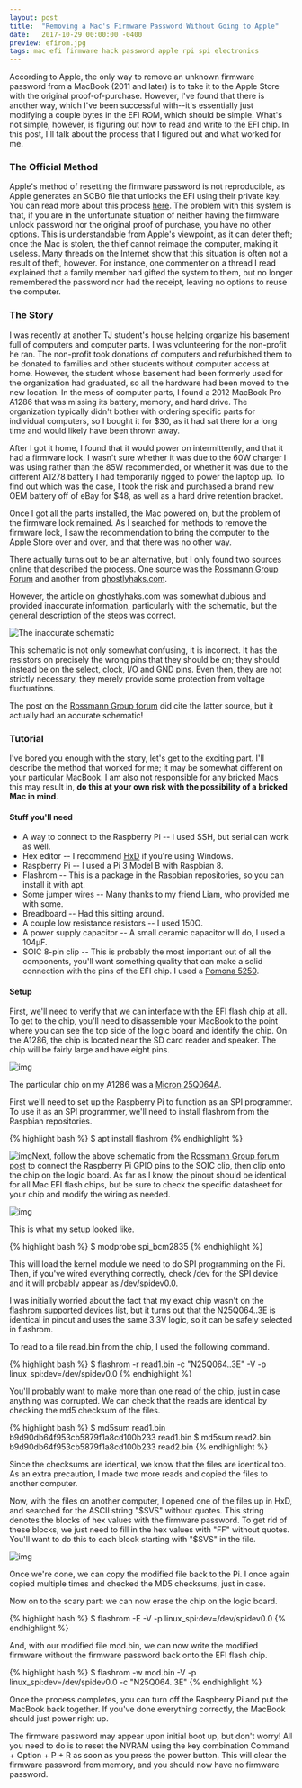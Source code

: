 ```yaml
---
layout: post
title:  "Removing a Mac's Firmware Password Without Going to Apple"
date:   2017-10-29 00:00:00 -0400
preview: efirom.jpg
tags: mac efi firmware hack password apple rpi spi electronics
---
```


According to Apple, the only way to remove an unknown firmware password from a MacBook (2011 and later) is to take it to the Apple Store with the original proof-of-purchase. However, I've found that there is another way, which I've been successful with--it's essentially just modifying a couple bytes in the EFI ROM, which should be simple. What's not simple, however, is figuring out how to read and write to the EFI chip. In this post, I'll talk about the process that I figured out and what worked for me.

### The Official Method ###
Apple's method of resetting the firmware password is not reproducible, as Apple generates an SCBO file that unlocks the EFI using their private key. You can read more about this process [here](https://reverse.put.as/2016/06/25/apple-efi-firmware-passwords-and-the-scbo-myth). The problem with this system is that, if you are in the unfortunate situation of neither having the firmware unlock password nor the original proof of purchase, you have no other options. This is understandable from Apple's viewpoint, as it can deter theft; once the Mac is stolen, the thief cannot reimage the computer, making it useless. Many threads on the Internet show that this situation is often not a result of theft, however. For instance, one commenter on a thread I read explained that a family member had gifted the system to them, but no longer remembered the password nor had the receipt, leaving no options to reuse the computer.

### The Story ###
I was recently at another TJ student's house helping organize his basement full of computers and computer parts. I was volunteering for the non-profit he ran. The non-profit took donations of computers and refurbished them to be donated to families and other students without computer access at home. However, the student whose basement had been formerly used for the organization had graduated, so all the hardware had been moved to the new location. In the mess of computer parts, I found a 2012 MacBook Pro A1286 that was missing its battery, memory, and hard drive. The organization typically didn't bother with ordering specific parts for individual computers, so I bought it for $30, as it had sat there for a long time and would likely have been thrown away.

After I got it home, I found that it would power on intermittently, and that it had a firmware lock. I wasn't sure whether it was due to the 60W charger I was using rather than the 85W recommended, or whether it was due to the different A1278 battery I had temporarily rigged to power the laptop up. To find out which was the case, I took the risk and purchased a brand new OEM battery off of eBay for $48, as well as a hard drive retention bracket.

Once I got all the parts installed, the Mac powered on, but the problem of the firmware lock remained. As I searched for methods to remove the firmware lock, I saw the recommendation to bring the computer to the Apple Store over and over, and that there was no other way. 

There actually turns out to be an alternative, but I only found two sources online that described the process. One source was the [Rossmann Group Forum](https://www.rossmanngroup.com/boards/forum/board-repair-troubleshooting/2455-how-to-read-write-erase-apple-efi-spi-rom-with-raspberry-pi) and another from [ghostlyhaks.com](https://www.ghostlyhaks.com/blog/blog/hacking/18-how-to-bypass-apple-efi-firmware-lock).

However, the article on ghostlyhaks.com was somewhat dubious and provided inaccurate information, particularly with the schematic, but the general description of the steps was correct.

![The inaccurate schematic](https://www.ghostlyhaks.com/images/articles/diagram.png)

This schematic is not only somewhat confusing, it is incorrect. It has the resistors on precisely the wrong pins that they should be on; they should instead be on the select, clock, I/O and GND pins. Even then, they are not strictly necessary, they merely provide some protection from voltage fluctuations.

The post on the [Rossmann Group forum](https://www.rossmanngroup.com/boards/forum/board-repair-troubleshooting/2455-how-to-read-write-erase-apple-efi-spi-rom-with-raspberry-pi) did cite the latter source, but it actually had an accurate schematic!

### Tutorial

I've bored you enough with the story, let's get to the exciting part. I'll describe the method that worked for me; it may be somewhat different on your particular MacBook. I am also not responsible for any bricked Macs this may result in, **do this at your own risk with the possibility of a bricked Mac in mind**.

#### Stuff you'll need
- A way to connect to the Raspberry Pi -- I used SSH, but serial can work as well.
- Hex editor -- I recommend [HxD](https://mh-nexus.de/en/hxd/) if you're using Windows.
- Raspberry Pi -- I used a Pi 3 Model B with Raspbian 8.
- Flashrom -- This is a package in the Raspbian repositories, so you can install it with apt.
- Some jumper wires -- Many thanks to my friend Liam, who provided me with some.
- Breadboard -- Had this sitting around.
- A couple low resistance resistors -- I used 150Ω.
- A power supply capacitor -- A small ceramic capacitor will do, I used a 104μF.
- SOIC 8-pin clip -- This is probably the most important out of all the components, you'll want something quality that can make a solid connection with the pins of the EFI chip. I used a [Pomona 5250](https://www.amazon.com/CPT-063-Test-Clip-SOIC8-Pomona/dp/B00HHH65T4).

#### Setup
First, we'll need to verify that we can interface with the EFI flash chip at all. To get to the chip, you'll need to disassemble your MacBook to the point where you can see the top side of the logic board and identify the chip. On the A1286, the chip is located near the SD card reader and speaker. The chip will be fairly large and have eight pins.

![img](https://i.imgur.com/EDn5TwM.jpg)

The particular chip on my A1286 was a [Micron 25Q064A](https://www.micron.com/~/media/documents/products/data-sheet/nor-flash/serial-nor/n25q/n25q_64mb_1_8v_65nm.pdf).

First we'll need to set up the Raspberry Pi to function as an SPI programmer. To use it as an SPI programmer, we'll need to install flashrom from the Raspbian repositories.

{% highlight bash %}
$ apt install flashrom
{% endhighlight %}

![img](https://i.imgur.com/EAXwlfw.jpg)Next, follow the above schematic from the [Rossmann Group forum post](https://www.rossmanngroup.com/boards/forum/board-repair-troubleshooting/2455-how-to-read-write-erase-apple-efi-spi-rom-with-raspberry-pi) to connect the Raspberry Pi GPIO pins to the SOIC clip, then clip onto the chip on the logic board. As far as I know, the pinout should be identical for all Mac EFI flash chips, but be sure to check the specific datasheet for your chip and modify the wiring as needed.

![img](https://lh3.googleusercontent.com/-_vqWZZHRR1a17qWbvNhXLqJuDrwzPVHT5HbJ_Y_-DTKEbgL7SCF8G6oaZ3NBE7JobLtAyuHPkEiBAqOhRM7uemscv4LD-ZndKfpK9K5cYR2m3DgfFC6oMkqehojjlQBSbI8dZq0Si4PC6YbuRVYDNM7qeWfHa75RXpildmnDVeaAcR7qvjsD7bTbbqdWzeRimkWaCbK_icWHVlJwU5MfFB1iFx_0WNlo-9dVKq_BPKupvtUJzj4Dgd0CmdiTn5IfC4RDw5myr8WInlQQfmrkMg1Dj-RevsKepBf-m3dt8gGWP84FaBn7SWPiZiMsm6xw4GLA50Asrkk3p69DAqXnOjPMgzEyuLTTaoO3RG1_rrM7LGvNcwNv_5AY2JaL6gc2ijVDrkoNyGtOQ0vfXyP6K5SQuxewE7Sy4yY6wYShHCbxn-k5A6qtoU-MeT80B1wIOU6tTncRnCihwEKgomkX8rdo8N2G1ZS2Nt2TesAuzILwHcEMSwMNy9JC2_pAHPO6DlIwIzXtcKqUKKgKFoe39A7KN0GVOkatrUTrecJl1waubUbUa2FoBEX113Sd0mLQtkkP5uoCkp6fSO_i02o3tyGFq9glx4HZv0Gijfc3EwEiAZckJykshvWUMnykQlxrqfLJIqzvzPupkzOYJtlo0AlnxkU9ZNLt6Y=w1200-h900-no)

This is what my setup looked like.

{% highlight bash %}
$ modprobe spi_bcm2835
{% endhighlight %}

This will load the kernel module we need to do SPI programming on the Pi. Then, if you've wired everything correctly, check /dev for the SPI device and it will probably appear as /dev/spidev0.0. 

I was initially worried about the fact that my exact chip wasn't on the [flashrom supported devices list](https://www.flashrom.org/Supported_hardware), but it turns out that the N25Q064..3E is identical in pinout and uses the same 3.3V logic, so it can be safely selected in flashrom.

To read to a file read.bin from the chip, I used the following command.

{% highlight bash %}
$ flashrom -r read1.bin -c "N25Q064..3E" -V -p linux_spi:dev=/dev/spidev0.0
{% endhighlight %}

You'll probably want to make more than one read of the chip, just in case anything was corrupted. We can check that the reads are identical by checking the md5 checksum of the files.

{% highlight bash %}
$ md5sum read1.bin
b9d90db64f953cb5879f1a8cd100b233  read1.bin
$ md5sum read2.bin
b9d90db64f953cb5879f1a8cd100b233  read2.bin
{% endhighlight %}

Since the checksums are identical, we know that the files are identical too. As an extra precaution, I made two more reads and copied the files to another computer.

Now, with the files on another computer, I opened one of the files up in HxD, and searched for the ASCII string "\$SVS" without quotes. This string denotes the blocks of hex values with the firmware password. To get rid of these blocks, we just need to fill in the hex values with "FF" without quotes. You'll want to do this to each block starting with "\$SVS" in the file.

![img](https://i.imgur.com/zTQr3fV.png)

Once we're done, we can copy the modified file back to the Pi. I once again copied multiple times and checked the MD5 checksums, just in case.

Now on to the scary part: we can now erase the chip on the logic board.

{% highlight bash %}
$ flashrom -E -V -p linux_spi:dev=/dev/spidev0.0
{% endhighlight %}

And, with our modified file mod.bin, we can now write the modified firmware without the firmware password back onto the EFI flash chip.

{% highlight bash %}
$ flashrom -w mod.bin -V -p linux_spi:dev=/dev/spidev0.0 -c "N25Q064..3E"
{% endhighlight %}

Once the process completes, you can turn off the Raspberry Pi and put the MacBook back together. If you've done everything correctly, the MacBook should just power right up.

The firmware password may appear upon initial boot up, but don't worry! All you need to do is to reset the NVRAM using the key combination Command + Option + P + R as soon as you press the power button. This will clear the firmware password from memory, and you should now have no firmware password.

